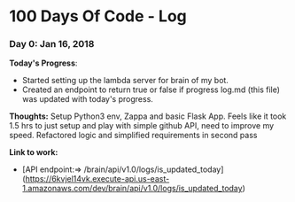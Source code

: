 # 100 Days Of Code - Log

### Day 0: Jan 16, 2018

**Today's Progress**:

- Started setting up the lambda server for brain of my bot.
- Created an endpoint to return true or false if progress log.md (this file) was updated with today's progress.

**Thoughts:** Setup Python3 env, Zappa and basic Flask App. Feels like it took 1.5 hrs to just setup and play with simple github API, need to improve my speed. Refactored logic and simplified requirements in second pass

**Link to work:**

- [API endpoint:=> /brain/api/v1.0/logs/is_updated_today] (https://6kvjel14vk.execute-api.us-east-1.amazonaws.com/dev/brain/api/v1.0/logs/is_updated_today)

